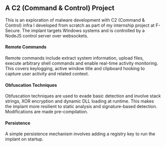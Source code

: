 ## A C2 (Command & Control) Project

This is an exploration of malware development with C2 (Command & Control) infra I developed from scratch as part of my internship project at F-Secure. The implant targets Windows systems and is controlled by a NodeJS control server over websockets.

#### Remote Commands

Remote commands include extract system information, upload files, execute arbitrary shell commands and enable real-time activity monitoring. This covers keylogging, active window title and clipboard hooking to capture user activity and related context.

#### Obfuscation Techniques

Obfuscation techniques are used to evade basic detection and involve stack strings, XOR encryption and dynamic DLL loading at runtime. This makes the implant more resilient to static analysis and signature-based detection. Modifications are made pre-compilation.

#### Persistence

A simple persistence mechanism involves adding a registry key to run the implant on startup.
